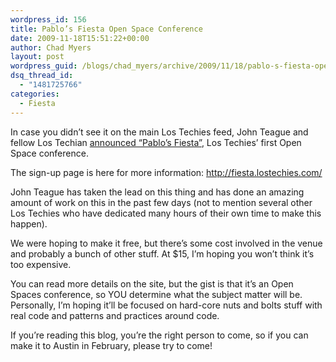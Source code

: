 ```yaml
---
wordpress_id: 156
title: Pablo’s Fiesta Open Space Conference
date: 2009-11-18T15:51:22+00:00
author: Chad Myers
layout: post
wordpress_guid: /blogs/chad_myers/archive/2009/11/18/pablo-s-fiesta-open-space-conference.aspx
dsq_thread_id:
  - "1481725766"
categories:
  - Fiesta
---
```

In case you didn’t see it on the main Los Techies feed, John Teague and fellow Los Techian [announced “Pablo’s Fiesta”](http://www.lostechies.com/blogs/johnteague/archive/2009/11/16/pablo-s-fiesta-open-space-conference-in-austin-tx.aspx), Los Techies’ first Open Space conference.

The sign-up page is here for more information: <http://fiesta.lostechies.com/>

John Teague has taken the lead on this thing and has done an amazing amount of work on this in the past few days (not to mention several other Los Techies who have dedicated many hours of their own time to make this happen).

We were hoping to make it free, but there’s some cost involved in the venue and probably a bunch of other stuff. At $15, I’m hoping you won’t think it’s too expensive.

You can read more details on the site, but the gist is that it’s an Open Spaces conference, so YOU determine what the subject matter will be.&#160; Personally, I’m hoping it’ll be focused on hard-core nuts and bolts stuff with real code and patterns and practices around code.

If you’re reading this blog, you’re the right person to come, so if you can make it to Austin in February, please try to come!